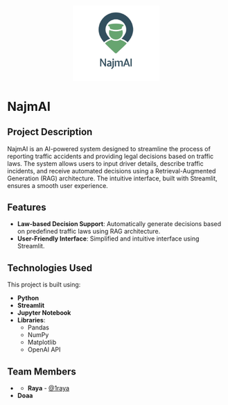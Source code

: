 <p align="center">
  <img src="NajmAI-Logo.png" alt="NajmAI Logo" width="200">
</p>

# NajmAI

## Project Description
NajmAI is an AI-powered system designed to streamline the process of reporting traffic accidents and providing legal decisions based on traffic laws. The system allows users to input driver details, describe traffic incidents, and receive automated decisions using a Retrieval-Augmented Generation (RAG) architecture. The intuitive interface, built with Streamlit, ensures a smooth user experience.

## Features
- **Law-based Decision Support**: Automatically generate decisions based on predefined traffic laws using RAG architecture.
- **User-Friendly Interface**: Simplified and intuitive interface using Streamlit.

## Technologies Used
This project is built using:

- **Python**
- **Streamlit**
- **Jupyter Notebook**
- **Libraries**:
  - Pandas
  - NumPy
  - Matplotlib
  - OpenAI API 


   
## Team Members
- - **Raya** - [@1raya](https://github.com/1raya)
- **Doaa**



